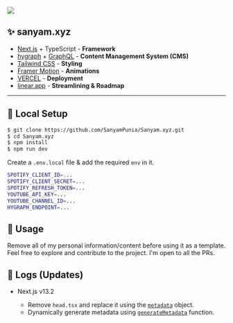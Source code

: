<a href="https://www.sanyam.xyz/"><img src="https://img.shields.io/badge/website-000000?style=for-the-badge&logo=About.me&logoColor=white" /></a>

## ✨ sanyam.xyz

- [Next.js](https://nextjs.org/) + TypeScript - **Framework**
- [hygraph](https://hygraph.com/) + [GraphQL](https://graphql.org/) - **Content Management System (CMS)**
- [Tailwind CSS](https://tailwindcss.com/) - **Styling**
- [Framer Motion](https://www.framer.com/motion/) - **Animations**
- [VERCEL](https://vercel.com/) - **Deployment**
- [linear.app](https://linear.app/) - **Streamlining & Roadmap**

<hr />

## 🔬 Local Setup

```bash
$ git clone https://github.com/SanyamPunia/Sanyam.xyz.git
$ cd Sanyam.xyz
$ npm install
$ npm run dev
```

Create a `.env.local` file & add the required `env` in it.

```bash
SPOTIFY_CLIENT_ID=...
SPOTIFY_CLIENT_SECRET=...
SPOTIFY_REFRESH_TOKEN=...
YOUTUBE_API_KEY=...
YOUTUBE_CHANNEL_ID=...
HYGRAPH_ENDPOINT=...
```

## 📃 Usage

Remove all of my personal information/content before using it as a template. Feel free to explore and contribute to the project. I'm open to all the PRs.

## 📜 Logs (Updates)

- Next.js v13.2

  - Remove `head.tsx` and replace it using the [`metadata`](https://nextjs.org/blog/next-13-2#built-in-seo-support-with-new-metadata-api) object.
  - Dynamically generate metadata using [`generateMetadata`](https://beta.nextjs.org/docs/api-reference/metadata#generatemetadata) function.
